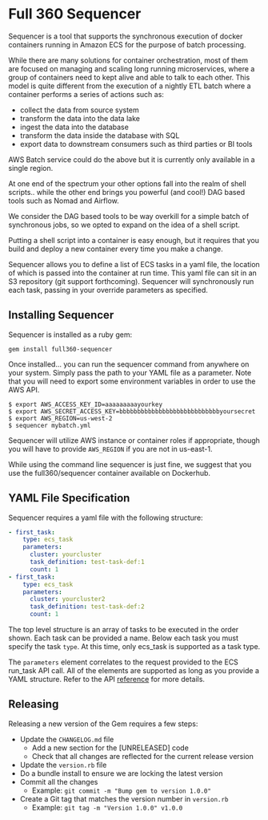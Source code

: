 # Full 360 Sequencer

Sequencer is a tool that supports the synchronous execution of docker containers
running in Amazon ECS for the purpose of batch processing.

While there are many solutions for container orchestration, most of them are
focused on managing and scaling long running microservices, where a group of
containers need to kept alive and able to talk to each other. This model is
quite different from the execution of a nightly ETL batch where a container
performs a series of actions such as:

* collect the data from source system
* transform the data into the data lake
* ingest the data into the database
* transform the data inside the database with SQL
* export data to downstream consumers such as third parties or BI tools

AWS Batch service could do the above but it is currently only available in a
single region.

At one end of the spectrum your other options fall into the realm of shell
scripts.. while the other end brings you powerful (and cool!) DAG based tools
such as Nomad and Airflow.

We consider the DAG based tools to be way overkill for a simple batch of
synchronous jobs, so we opted to expand on the idea of a shell script.

Putting a shell script into a container is easy enough, but it requires that you
build and deploy a new container every time you make a change.

Sequencer allows you to define a list of ECS tasks in a yaml file, the location
of which is passed into the container at run time. This yaml file can sit in an
S3 repository (git support forthcoming). Sequencer will synchronously run each
task, passing in your override parameters as specified.

## Installing Sequencer

Sequencer is installed as a ruby gem:

    gem install full360-sequencer

Once installed... you can run the sequencer command from anywhere on your
system. Simply pass the path to your YAML file as a parameter. Note that you
will need to export some environment variables in order to use the AWS API.

    $ export AWS_ACCESS_KEY_ID=aaaaaaaaayourkey
    $ export AWS_SECRET_ACCESS_KEY=bbbbbbbbbbbbbbbbbbbbbbbbbbbbyoursecret
    $ export AWS_REGION=us-west-2
    $ sequencer mybatch.yml

Sequencer will utilize AWS instance or container roles if appropriate, though
you will have to provide `AWS_REGION` if you are not in us-east-1.

While using the command line sequencer is just fine, we suggest that you use the
full360/sequencer container available on Dockerhub.

## YAML File Specification

Sequencer requires a yaml file with the following structure:

```yaml
- first_task:
    type: ecs_task
    parameters:
      cluster: yourcluster
      task_definition: test-task-def:1
      count: 1
- first_task:
    type: ecs_task
    parameters:
      cluster: yourcluster2
      task_definition: test-task-def:2
      count: 1
```

The top level structure is an array of tasks to be executed in the order shown.
Each task can be provided a name. Below each task you must specify the task
`type`. At this time, only ecs_task is supported as a task type.

The `parameters` element correlates to the request provided to the ECS run_task
API call. All of the elements are supported as long as you provide a YAML
structure. Refer to the API [reference][ref] for more details.

## Releasing

Releasing a new version of the Gem requires a few steps:
- Update the `CHANGELOG.md` file
  - Add a new section for the [UNRELEASED] code
  - Check that all changes are reflected for the current release version
- Update the `version.rb` file
- Do a bundle install to ensure we are locking the latest version
- Commit all the changes
  - Example: `git commit -m "Bump gem to version 1.0.0"`
- Create a Git tag that matches the version number in `version.rb`
  - Example: `git tag -m "Version 1.0.0" v1.0.0`

[ref]: http://docs.aws.amazon.com/AmazonECS/latest/APIReference/API_RunTask.html
